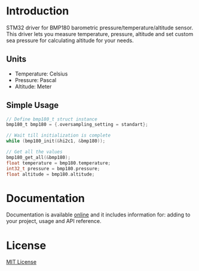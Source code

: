 # Introduction

STM32 driver for BMP180 barometric pressure/temperature/altitude sensor. This driver lets you measure temperature, pressure, altitude and set custom sea pressure for calculating altitude for your needs.

## Units

* Temperature: Celsius
* Pressure: Pascal
* Altitude: Meter

## Simple Usage

```c
// Define bmp180_t struct instance
bmp180_t bmp180 = {.oversampling_setting = standart};

// Wait till initialization is complete
while (bmp180_init(&hi2c1, &bmp180));

// Get all the values
bmp180_get_all(&bmp180);
float temperature = bmp180.temperature;
int32_t pressure = bmp180.pressure;
float altitude = bmp180.altitude;
```

# Documentation

Documentation is available [online](https://bmp180-stm32-driver.readthedocs.io/en/latest/) and it includes information for: adding to your project, usage and API reference.

# License

[MIT License](LICENSE)
